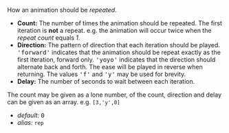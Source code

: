 How an animation should be _repeated_.

* __Count:__ The number of times the animation should be repeated. The first iteration is __not__ a repeat. e.g. the animation will occur twice when the _repeat count_ equals _1_.
* __Direction:__ The pattern of direction that each iteration should be played.
<samp class='string'>'forward'</samp> indicates that the animation should be repeat exactly as the first iteration, forward only.
<samp class='string'>'yoyo'</samp> indicates that the direction should alternate back and forth.  The ease will be played in reverse when returning.
The values <samp class='string'>'f'</samp> and <samp class='string'>'y'</samp> may be used for brevity.
* __Delay:__ The number of seconds to wait between each iteration.

The count may be given as a lone number, of the count, direction and delay can be given as an array. e.g. <code>[3,'y',0]</code>


* _default:_ <samp class="number">0</samp>
* _alias:_ <code>rep</code>